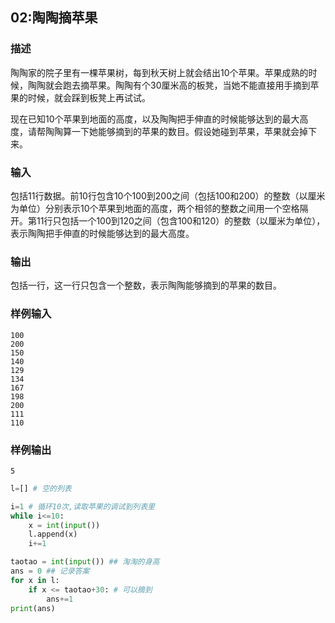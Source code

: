 
## 02:陶陶摘苹果

###  描述

陶陶家的院子里有一棵苹果树，每到秋天树上就会结出10个苹果。苹果成熟的时候，陶陶就会跑去摘苹果。陶陶有个30厘米高的板凳，当她不能直接用手摘到苹果的时候，就会踩到板凳上再试试。

现在已知10个苹果到地面的高度，以及陶陶把手伸直的时候能够达到的最大高度，请帮陶陶算一下她能够摘到的苹果的数目。假设她碰到苹果，苹果就会掉下来。


### 输入

包括11行数据。前10行包含10个100到200之间（包括100和200）的整数（以厘米为单位）分别表示10个苹果到地面的高度，两个相邻的整数之间用一个空格隔开。第11行只包括一个100到120之间（包含100和120）的整数（以厘米为单位），表示陶陶把手伸直的时候能够达到的最大高度。

### 输出

包括一行，这一行只包含一个整数，表示陶陶能够摘到的苹果的数目。

### 样例输入


```
100
200
150
140
129
134
167
198
200
111
110
```


### 样例输出

```
5
```

```python
l=[] # 空的列表

i=1 # 循环10次,读取苹果的调试到列表里
while i<=10:
    x = int(input())
    l.append(x)
    i+=1

taotao = int(input()) ## 淘淘的身高
ans = 0 ## 记录答案
for x in l:
    if x <= taotao+30: # 可以摘到
        ans+=1
print(ans)
```



